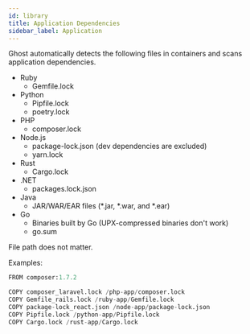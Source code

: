 ```yaml
---
id: library
title: Application Dependencies
sidebar_label: Application
---
```


Ghost automatically detects the following files in containers and scans application dependencies.

- Ruby
    - Gemfile.lock
- Python
    - Pipfile.lock
    - poetry.lock
- PHP
    - composer.lock
- Node.js
    - package-lock.json (dev dependencies are excluded)
    - yarn.lock
- Rust
    - Cargo.lock
- .NET
    - packages.lock.json
- Java
    - JAR/WAR/EAR files (*.jar, *.war, and *.ear)
- Go
    - Binaries built by Go (UPX-compressed binaries don't work)
    - go.sum

File path does not matter.

Examples:

```python
FROM composer:1.7.2

COPY composer_laravel.lock /php-app/composer.lock
COPY Gemfile_rails.lock /ruby-app/Gemfile.lock
COPY package-lock_react.json /node-app/package-lock.json
COPY Pipfile.lock /python-app/Pipfile.lock
COPY Cargo.lock /rust-app/Cargo.lock
```
